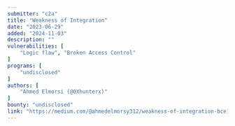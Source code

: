 ```yaml
---
submitter: "c2a"
title: "Weakness of Integration"
date: "2023-06-29"
added: "2024-11-03"
description: ""
vulnerabilities: [
    "Logic flaw", "Broken Access Control"
]
programs: [
    "undisclosed"
]
authors: [
    "Ahmed Elmorsi (@0Xhunterx)"
]
bounty: "undisclosed"
link: "https://medium.com/@ahmedelmorsy312/weakness-of-integration-bce1520ba672"
---
```




